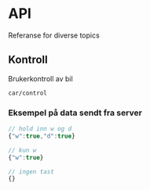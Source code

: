 # API

Referanse for diverse topics

## Kontroll

Brukerkontroll av bil

```
car/control
```

### Eksempel på data sendt fra server

```js
// hold inn w og d
{"w":true,"d":true}

// kun w
{"w":true}

// ingen tast
{}
```